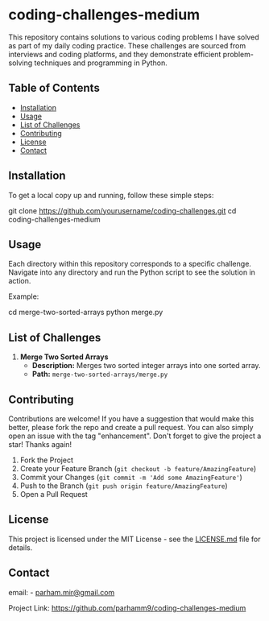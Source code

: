 # coding-challenges-medium

This repository contains solutions to various coding problems I have solved as part of my daily coding practice. These challenges are sourced from interviews and coding platforms, and they demonstrate efficient problem-solving techniques and programming in Python.

## Table of Contents

- [Installation](#installation)
- [Usage](#usage)
- [List of Challenges](#list-of-challenges)
- [Contributing](#contributing)
- [License](#license)
- [Contact](#contact)

## Installation

To get a local copy up and running, follow these simple steps:

git clone https://github.com/yourusername/coding-challenges.git
cd coding-challenges-medium


## Usage

Each directory within this repository corresponds to a specific challenge. Navigate into any directory and run the Python script to see the solution in action.

Example:

cd merge-two-sorted-arrays
python merge.py



## List of Challenges

1. **Merge Two Sorted Arrays**
   - **Description:** Merges two sorted integer arrays into one sorted array.
   - **Path:** `merge-two-sorted-arrays/merge.py`

## Contributing

Contributions are welcome! If you have a suggestion that would make this better, please fork the repo and create a pull request. You can also simply open an issue with the tag "enhancement".
Don't forget to give the project a star! Thanks again!

1. Fork the Project
2. Create your Feature Branch (`git checkout -b feature/AmazingFeature`)
3. Commit your Changes (`git commit -m 'Add some AmazingFeature'`)
4. Push to the Branch (`git push origin feature/AmazingFeature`)
5. Open a Pull Request

## License

This project is licensed under the MIT License - see the [LICENSE.md](LICENSE) file for details.

## Contact

email: - parham.mir@gmail.com

Project Link: https://github.com/parhamm9/coding-challenges-medium


